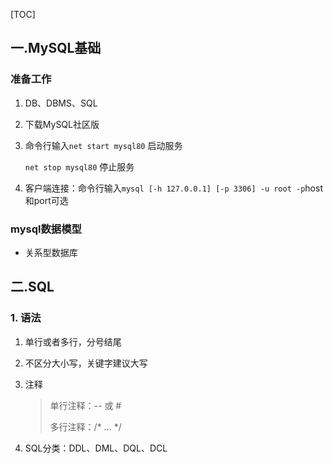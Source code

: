 [TOC]

## 一.MySQL基础

### 准备工作

1. DB、DBMS、SQL

2. 下载MySQL社区版

3. 命令行输入`net start mysql80`  启动服务

   `net stop mysql80`    停止服务

4. 客户端连接：命令行输入`mysql [-h 127.0.0.1] [-p 3306] -u root -p`host和port可选

### mysql数据模型

+ 关系型数据库

## 二.SQL

### 1. 语法

1. 单行或者多行，分号结尾

2. 不区分大小写，关键字建议大写

3. 注释

   > 单行注释：-- 或 #
   >
   > 多行注释：/*  ...  */

4. SQL分类：DDL、DML、DQL、DCL